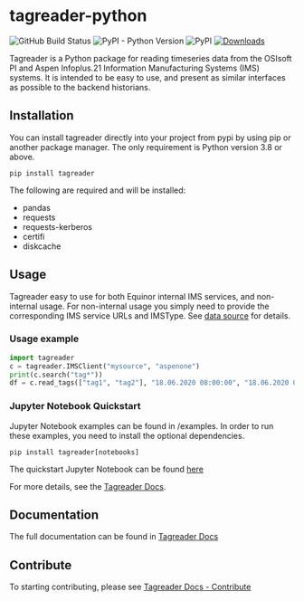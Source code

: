 # tagreader-python <!-- omit in toc -->

![GitHub Build Status](https://github.com/equinor/tagreader-python/workflows/Test/badge.svg)
![PyPI - Python Version](https://img.shields.io/pypi/pyversions/tagreader)
![PyPI](https://img.shields.io/pypi/v/tagreader)
[![Downloads](https://pepy.tech/badge/tagreader)](https://pepy.tech/project/tagreader)

Tagreader is a Python package for reading timeseries data from the OSIsoft PI and Aspen Infoplus.21
Information Manufacturing Systems (IMS) systems. It is intended to be easy to use, and present as similar interfaces
as possible to the backend historians.

## Installation
You can install tagreader directly into your project from pypi by using pip
or another package manager. The only requirement is Python version 3.8 or above.

```shell"
pip install tagreader
```

The following are required and will be installed:

* pandas
* requests
* requests-kerberos
* certifi
* diskcache

## Usage
Tagreader easy to use for both Equinor internal IMS services, and non-internal usage. For non-internal usage
you simply need to provide the corresponding IMS service URLs and IMSType.
See [data source](https://equinor.github.io/tagreader-python/docs/about/usage/data-source) for details.

### Usage example
```python
import tagreader
c = tagreader.IMSClient("mysource", "aspenone")
print(c.search("tag*"))
df = c.read_tags(["tag1", "tag2"], "18.06.2020 08:00:00", "18.06.2020 09:00:00", 60)
```

### Jupyter Notebook Quickstart
Jupyter Notebook examples can be found in /examples. In order to run these examples, you need to install the
optional dependencies.

```shell
pip install tagreader[notebooks]
```

The quickstart Jupyter Notebook can be found [here](https://github.com/equinor/tagreader-python/blob/main/examples/quickstart.ipynb)

For more details, see the [Tagreader Docs](https://equinor.github.io/tagreader-python/).

## Documentation
The full documentation can be found in [Tagreader Docs](https://equinor.github.io/tagreader-python/)

## Contribute
To starting contributing, please see [Tagreader Docs - Contribute](https://equinor.github.io/tagreader-python/docs/contribute/overview)
